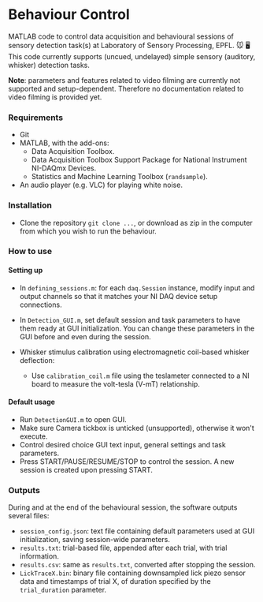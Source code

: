 # Behaviour Control

MATLAB code to control data acquisition and behavioural sessions of sensory detection task(s) at Laboratory of Sensory Processing, EPFL. :mouse:	:desktop_computer:
This code currently supports  (uncued, undelayed) simple sensory (auditory, whisker) detection tasks.

**Note**: parameters and features related to video filming are currently not supported and setup-dependent. Therefore no documentation related to video filming is provided yet.

### Requirements
 - Git
 - MATLAB, with the add-ons:
    - Data Acquisition Toolbox.
    - Data Acquisition Toolbox Support Package for National Instrument NI-DAQmx Devices.
    - Statistics and Machine Learning Toolbox (`randsample`).
 - An audio player (e.g. VLC) for playing white noise.

### Installation
- Clone the repository `git clone ...`, or download as zip in the computer from which you wish to run the behaviour.


### How to use
#### Setting up 
- In `defining_sessions.m`: for each `daq.Session` instance, modify input and output channels so that it matches your NI DAQ device setup connections.

- In `Detection_GUI.m`, set default session and task parameters to have them ready at GUI initialization. You can change these parameters in the GUI before and even during the session.

- Whisker stimulus calibration using electromagnetic coil-based whisker deflection:
  - Use `calibration_coil.m` file using the teslameter connected to a NI board to measure the volt-tesla (V-mT) relationship.

#### Default usage
- Run `DetectionGUI.m` to open GUI.
- Make sure Camera tickbox is unticked (unsupported), otherwise it won't execute.
- Control desired choice GUI text input, general settings and task parameters.
- Press START/PAUSE/RESUME/STOP to control the session. A new session is created upon pressing START.

### Outputs
During and at the end of the behavioural session, the software outputs several files:
- `session_config.json`: text file containing default parameters used at GUI initialization, saving session-wide parameters.
- `results.txt`: trial-based file, appended after each trial, with trial information.
- `results.csv`: same as `results.txt`, converted after stopping the session.
- `LickTraceX.bin`: binary file containing downsampled lick piezo sensor data and timestamps of trial X, of duration specified by the `trial_duration` parameter.

